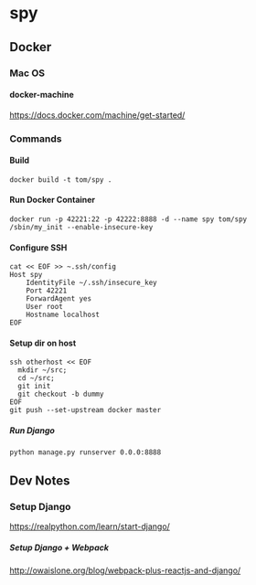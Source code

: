 spy
======
## Docker
### Mac OS
#### docker-machine
https://docs.docker.com/machine/get-started/
### Commands
#### Build
```
docker build -t tom/spy .
```
#### Run Docker Container
```
docker run -p 42221:22 -p 42222:8888 -d --name spy tom/spy /sbin/my_init --enable-insecure-key
```
#### Configure SSH
```
cat << EOF >> ~.ssh/config
Host spy
    IdentityFile ~/.ssh/insecure_key
    Port 42221
    ForwardAgent yes
    User root
    Hostname localhost
EOF
```
#### Setup dir on host
```
ssh otherhost << EOF
  mkdir ~/src;
  cd ~/src;
  git init
  git checkout -b dummy
EOF
git push --set-upstream docker master
```
##### Run Django
```
python manage.py runserver 0.0.0:8888
```

## Dev Notes
### Setup Django
https://realpython.com/learn/start-django/

##### Setup Django + Webpack
http://owaislone.org/blog/webpack-plus-reactjs-and-django/


